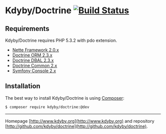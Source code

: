 Kdyby/Doctrine [![Build Status](https://secure.travis-ci.org/Kdyby/Doctrine.png?branch=master)](http://travis-ci.org/Kdyby/Doctrine)
===========================


Requirements
------------

Kdyby/Doctrine requires PHP 5.3.2 with pdo extension.

- [Nette Framework 2.0.x](https://github.com/nette/nette)
- [Doctrine ORM 2.3.x](https://github.com/doctrine/orm)
- [Doctrine DBAL 2.3.x](https://github.com/doctrine/dbal)
- [Doctrine Common 2.x](https://github.com/doctrine/common)
- [Symfony Console 2.x](https://github.com/symfony/console)


Installation
------------

The best way to install Kdyby/Doctrine is using  [Composer](http://getcomposer.org/):

```sh
$ composer require kdyby/doctrine:@dev
```


-----

Homepage [http://www.kdyby.org](http://www.kdyby.org) and repository [http://github.com/kdyby/doctrine](http://github.com/kdyby/doctrine).
